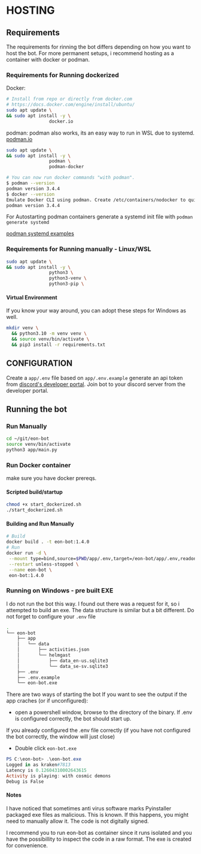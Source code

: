 # HOSTING

## Requirements

The requirements for rinning the bot differs depending on how you want to host the bot.
For more permanent setups, i recommend hosting as a container with docker or podman.

### Requirements for Running dockerized

Docker:

```bash
# Install from repo or directly from docker.com
# https://docs.docker.com/engine/install/ubuntu/
sudo apt update \
&& sudo apt install -y \
                docker.io 
```

podman:
podman also works, its an easy way to run in WSL due to systemd. [podman.io](https://podman.io/)

```bash
sudo apt update \
&& sudo apt install -y \
                podman \
                podman-docker

# You can now run docker commands "with podman".
$ podman --version
podman version 3.4.4
$ docker --version
Emulate Docker CLI using podman. Create /etc/containers/nodocker to quiet msg.
podman version 3.4.4
```

For Autostarting podman containers generate a systemd init file with ```podman generate systemd```

[podman systemd examples](https://docs.podman.io/en/latest/markdown/podman-generate-systemd.1.html#examples)

### Requirements for Running manually - Linux/WSL

```bash
sudo apt update \
&& sudo apt install -y \
                python3 \
                python3-venv \
                python3-pip \

```

#### Virtual Environment

If you know your way around, you can adopt these steps for Windows as well.

```bash
mkdir venv \
  && python3.10 -m venv venv \
  && source venv/bin/activate \
  && pip3 install -r requirements.txt
```

## CONFIGURATION

Create a ```app/.env``` file based on ```app/.env.example```
generate an api token from [discord's developer portal](https://discord.com/developers/).
Join bot to your discord server from the developer portal.

## Running the bot

### Run Manually

```bash
cd ~/git/eon-bot
source venv/bin/activate
python3 app/main.py
```

### Run Docker container

make sure you have docker prereqs.

#### Scripted build/startup

```bash
chmod +x start_dockerized.sh
./start_dockerized.sh
```

#### Building and Run Manually

```bash
# Build
docker build . -t eon-bot:1.4.0
# Run
docker run -d \
 --mount type=bind,source=$PWD/app/.env,target=/eon-bot/app/.env,readonly \
 --restart unless-stopped \
 --name eon-bot \
 eon-bot:1.4.0

```

### Running on Windows - pre built EXE

I do not run the bot this way. I found out there was a request for it, so i attempted to build an exe.
The data structure is similar but a bit different. Do not forget to configure your ```.env``` file

```bash
.
└── eon-bot
    ├── app
    │   └── data
    │       ├── activities.json
    │       └── helmgast
    │           ├── data_en-us.sqlite3
    │           └── data_se-sv.sqlite3
    ├── .env
    ├── .env.example
    └── eon-bot.exe
```

There are two ways of starting the bot
If you want to see the output if the app craches (or if unconfigured):

- open a powershell window, browse to the directory of the binary. If .env is configured correctly, the bot should start up.

If you already configured the .env file correctly (if you have not configured the bot correctly, the window will just close)

- Double click ```eon-bot.exe```


```powershell
PS C:\eon-bot> .\eon-bot.exe
Logged in as kraken#7813
Latency is 0.12604310002643615
Activity is playing: with cosmic demons
Debug is False
```

#### Notes

I have noticed that sometimes anti virus software marks Pyinstaller packaged exe files as malicious.
This is known. If this happens, you might need to manually allow it.
The code is not digitally signed.

I recommend you to run eon-bot as container since it runs isolated and you have the possibillity to inspect the code in a raw format.
The exe is created for convenience.